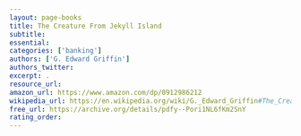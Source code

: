 ```yaml
---
layout: page-books
title: The Creature From Jekyll Island
subtitle: 
essential: 
categories: ['banking']
authors: ['G. Edward Griffin']
authors_twitter: 
excerpt: .
resource_url: 
amazon_url: https://www.amazon.com/dp/0912986212
wikipedia_url: https://en.wikipedia.org/wiki/G._Edward_Griffin#The_Creature_from_Jekyll_Island
free_url: https://archive.org/details/pdfy--Pori1NL6fKm2SnY
rating_order: 
---
```

